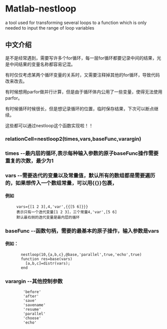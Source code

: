 # Matlab-nestloop
a tool used for transforming several loops to a function which is only needed to input the range of loop variables

## 中文介绍 

是不是经常遇到，需要写许多个for循环，每一层for循环都要记录中间的结果，光是中间结果的变量名称都容易记混。   

有时仅仅考虑某两个循环变量的关系时，又需要注释掉其他的for循环，导致代码改来改去。   

有时候想用parfor做并行计算，但是由于循环体内公用了一些变量，使得无法使用parfor。    

有时候循环时候很长，但是想记录循环的位置，临时保存结果，下次可以断点继续。     

这些都可以通过nestloop这个函数实现啦！！     


### relationCell=nestloop2(times,vars,baseFunc,varargin) 
### times   --最内层的循环,表示每种输入参数的原子baseFunc操作需要重复的次数，最少为1 
### vars    --需要迭代的变量以及常量值，默认所有的数组都是需要遍历的，如果想传入一个数组常量，可以用{{}}包裹， 
#### 例如
         vars={[1 2 3],4,'var',{{[5 6]}}} 
         表示只有一个迭代变量[1 2 3]，三个常量4,'var',[5 6] 
         默认最右侧的迭代变量是最内层的循环 
### baseFunc --函数句柄，需要的最基本的原子操作，输入参数是vars 
#### 例如： 
           nestloop(10,{a,b,c},@base,'parallel',true,'echo',true) 
           function res=base(vars) 
             [a,b,c]=distr(vars); 
           end 
### varargin --其他控制参数 
            'before'
            'after'
            'save'
            'savename'
            'resume'
            'parallel'
            'choose'
            'echo'
